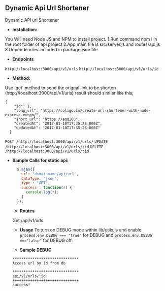 **Dynamic Api Url Shortener**
----
Dynamic API url Shortener


  * **Installation:**

  You Will need Node JS and NPM to install project.
  1.Run command npm i in the root folder of api project
  2.App main file is src/server.js and routes/api.js
  3.Dependencies included in package.json file.



  * **Endpoints**

   `http://localhost:3000/api/v1/urls`
   `http://localhost:3000/api/v1/urls/id`


  * **Method:**

  Use 'get' method to send the orignal link to be shorten (http://localhost:3000/api/v1/urls)
  result should similar like this;


```
{
    "id": 1,
    "long_url": "https://coligo.io/create-url-shortener-with-node-express-mongo/",
    "short_url": "https://aqqIO3",
    "createdAt": "2017-01-10T17:35:23.000Z",
    "updatedAt": "2017-01-10T17:35:23.000Z"
  }

```
``POST /http://localhost:3000/api/v1/urls/``
``UPDATE /http://localhost:3000/api/v1/urls/:id``
``DELETE /http://localhost:3000/api/v1/urls/:id``


* **Sample Calls for static api:**

  ```javascript
    $.ajax({
      url: "domainname/api/url",
      dataType: "json",
      type : "GET",
      success : function(r) {
        console.log(r);
      }
    });
  ```


    * **Routes**


    Get /api/v1/urls


    * **Usage**
    To turn on DEBUG mode within lib/utils.js
    and enable `process.env.DEBUG === "true"` for DEBUG
    and `process.env.DEBUG ==="false"` for DEBUG off.

    * **Sample DEBUG**
    

    ```
  ******************************
  Access url by id from db

  ******************************
   api/v1/urls/:id
  ++++++++++++++++++++++++++++++
   success!
    ```
